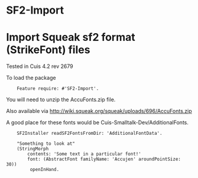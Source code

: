 # SF2-Import
Import Squeak sf2 format (StrikeFont) files
============================
Tested in Cuis 4.2  rev 2679

To load the package
````Smalltalk
	Feature require: #'SF2-Import'.
````

You will need to unzip the AccuFonts.zip file.  

Also available via http://wiki.squeak.org/squeak/uploads/696/AccuFonts.zip

A good place for these fonts would be Cuis-Smalltalk-Dev/AdditionalFonts.
````Smalltalk
	SF2Installer readSF2FontsFromDir: 'AdditionalFontData'.

	"Something to look at"
	(StringMorph 
		contents: 'Some text in a particular font!' 
		font: (AbstractFont familyName: 'Accujen' aroundPointSize: 30))
		 openInHand.
````
